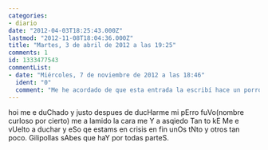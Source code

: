```yaml
---
categories:
- diario
date: "2012-04-03T18:25:43.000Z"
lastmod: "2012-11-08T18:04:36.000Z"
title: "Martes, 3 de abril de 2012 a las 19:25"
comments: 1
id: 1333477543
commentList:
- date: "Miércoles, 7 de noviembre de 2012 a las 18:46"
  ident: "0"
  comment: "Me he acordado de que esta entrada la escribí hace un porron de tiempo y si juntas las mayúsculas sale:  Chevi y temu son gays.   \n  \nCurioso."
---
```


hoi me e duChado y justo despues de ducHarme mi pErro fuVo(nombre curIoso por cierto) me a lamido la cara me Y a asqiedo Tan to kE Me e vUelto a duchar y eSo qe estams en crisis en fin unOs tNto y otros tan poco. Gilipollas sAbes que haY por todas parteS.